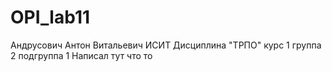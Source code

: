 # OPI_lab11
Андрусович
Антон
Витальевич
ИСИТ
Дисциплина "ТРПО"
курс 1 группа 2 подгруппа 1
Написал тут что то
